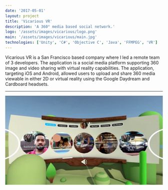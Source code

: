 ```yaml
---
date: '2017-05-01'
layout: project
title: 'Vicarious VR'
description: 'A 360° media based social network.'
logo: '/assets/images/vicarious/logo.png'
main: '/assets/images/vicarious/main.jpg'
technologies: ['Unity', 'C#', 'Objective C', 'Java', 'FFMPEG', 'VR']
---
```


Vicarious VR is a San Francisco based company where I led a remote team of 3 developers. The application is a social media platform supporting 360 image and video sharing with virtual reality capabilities. The application, targeting iOS and Android, allowed users to upload and share 360 media viewable in either 2D or virtual reality using the Google Daydream and Cardboard headsets.

---

![Vicarious VR](/assets/images/vicarious/main.jpg)